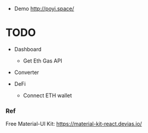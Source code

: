 - Demo http://poyi.space/

# TODO

- Dashboard

  - Get Eth Gas API

- Converter

- DeFi
  - Connect ETH wallet

### Ref

Free Material-UI Kit: https://material-kit-react.devias.io/
